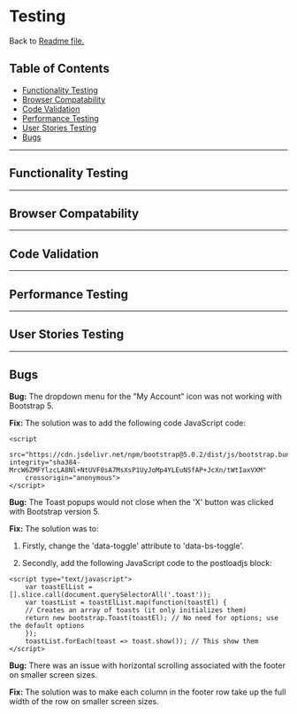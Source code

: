 # Testing

Back to [Readme file.](README.md)

## Table of Contents
- [Functionality Testing](#functionality-testing)
- [Browser Compatability](#browser-compatability)
- [Code Validation](#code-validation)
- [Performance Testing](#performance-testing)
- [User Stories Testing](#user-stories-testing)
- [Bugs](#bugs)

---
## Functionality Testing

---
## Browser Compatability

---
## Code Validation

---
## Performance Testing

---
## User Stories Testing

---
## Bugs

**Bug:** The dropdown menu for the "My Account" icon was not working with Bootstrap 5.

**Fix:** The solution was to add the following code JavaScript code:

```
<script 
    src="https://cdn.jsdelivr.net/npm/bootstrap@5.0.2/dist/js/bootstrap.bundle.min.js" integrity="sha384-MrcW6ZMFYlzcLA8Nl+NtUVF0sA7MsXsP1UyJoMp4YLEuNSfAP+JcXn/tWtIaxVXM" 
    crossorigin="anonymous">
</script>
```

**Bug:** The Toast popups would not close when the 'X' button was clicked with Bootstrap version 5.

**Fix:** The solution was to: 

1. Firstly, change the 'data-toggle' attribute to 'data-bs-toggle'.

2. Secondly, add the following JavaScript code to the postloadjs block:

```
<script type="text/javascript">
    var toastElList = [].slice.call(document.querySelectorAll('.toast'));
    var toastList = toastElList.map(function(toastEl) {
    // Creates an array of toasts (it only initializes them)
    return new bootstrap.Toast(toastEl); // No need for options; use the default options
    });
    toastList.forEach(toast => toast.show()); // This show them
</script>
```

**Bug:** There was an issue with horizontal scrolling associated with the footer on smaller screen sizes.

**Fix:** The solution was to make each column in the footer row take up the full width of the row on smaller screen sizes.